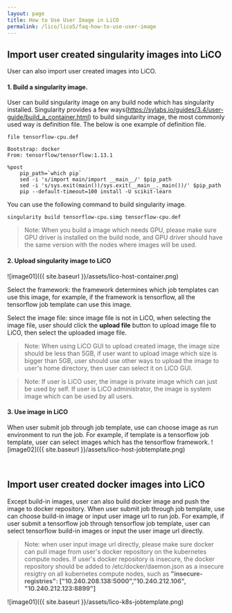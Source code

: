 ```yaml
---
layout: page
title: How to Use User Image in LiCO
permalink: /lico/lico5/faq-how-to-use-user-image
---
```

## Import user created singularity images into LiCO
User can also import user created images into LiCO.

#### 1. Build a singularity image.

User can build singularity image on any build node which has singularity installed. Singularity provides a few ways(<https://sylabs.io/guides/3.4/user-guide/build_a_container.html>) to build singularity image, the most commonly used way is definition file. The below is one example of definition file.  
```
file tensorflow-cpu.def 

Bootstrap: docker
From: tensorflow/tensorflow:1.13.1

%post
    pip_path=`which pip`
    sed -i 's/import main/import __main__/' $pip_path
    sed -i 's/sys.exit(main())/sys.exit(__main__._main())/' $pip_path
    pip --default-timeout=100 install -U scikit-learn
```
You can use the following command to build singularity image.
```
singularity build tensorflow-cpu.simg tensorflow-cpu.def 
```

> Note: When you build a image which needs GPU, please make sure GPU driver is installed on the build node, and GPU driver should have the same version with the nodes where images will be used. 


#### 2. Upload singularity image to LiCO
![image01]({{ site.baseurl }}/assets/lico-host-container.png)

Select the framework: the framework determines which job templates can use this image, for example, if the framework is tensorflow, all the tensorflow job template can use this image.

Select the image file: since image file is not in LiCO,  when selecting the image file, user should click the **upload file** button to upload image file to LiCO, then select the uploaded image file. 

> Note: When using LiCO GUI to upload created image, the image size should be less than 5GB, if user want to upload image which size is bigger than 5GB, user should use other ways to upload the image to user's home directory, then user can select it on LiCO GUI.

> Note: If user is LiCO user, the image is private image which can just be used by self.  If user is LiCO administrator, the image is system image which can be used by all users.


#### 3. Use image in LiCO
When user submit job through job template, use can choose image as run environment to run the job.  For example, if template is a tensorflow job template, user can select images which has the tensorflow framework.
![image02]({{ site.baseurl }}/assets/lico-host-jobtemplate.png)



<br>

## Import user created docker images into LiCO
Except build-in images, user can also build docker image and push the image to docker repository. When user submit job through job template, use can choose build-in image or input user image url to run job. For example, if user submit a tensorflow job through tensorflow job template, user can select tensorflow build-in images or input the user image url directly. 
> Note: when user input image url directly, please make sure docker can pull image from user's docker repository on the kubernetes compute nodes. If user's docker repository is insecure, the docker repository should be added to /etc/docker/daemon.json as a insecure resigtry on all kubernetes compute nodes, such as **"insecure-registries": ["10.240.208.138:5000","10.240.212.106", "10.240.212.123:8899"]**

![image01]({{ site.baseurl }}/assets/lico-k8s-jobtemplate.png)
